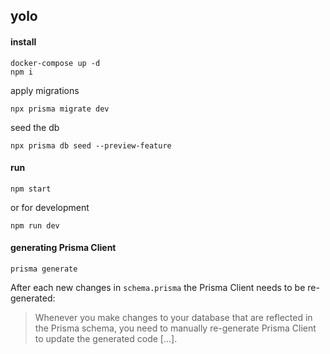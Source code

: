 ## yolo

#### install

```
docker-compose up -d
npm i
```
apply migrations
```
npx prisma migrate dev
```
seed the db
```
npx prisma db seed --preview-feature
```

#### run

```
npm start
```
or for development
```
npm run dev
```

#### generating Prisma Client

```
prisma generate
```

After each new changes in `schema.prisma` the Prisma Client needs to be re-generated:

> Whenever you make changes to your database that are reflected in the Prisma schema, you need to manually re-generate Prisma Client to update the generated code [...].

